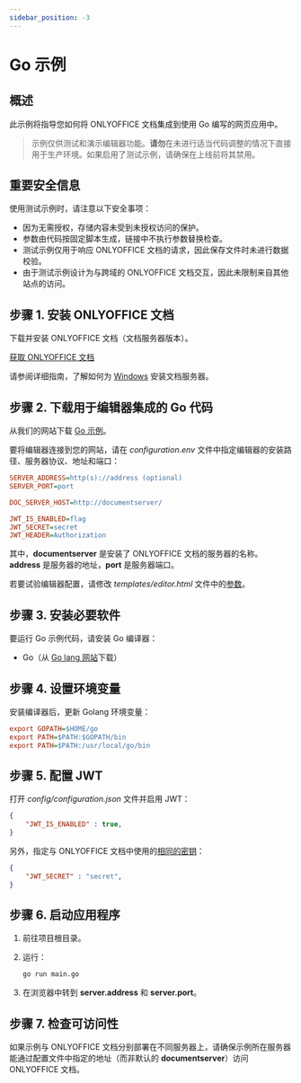```yaml
---
sidebar_position: -3
---
```


# Go 示例

## 概述​

此示例将指导您如何将 ONLYOFFICE 文档集成到使用 Go 编写的网页应用中。

> 示例仅供测试和演示编辑器功能。**请勿**在未进行适当代码调整的情况下直接用于生产环境。如果启用了测试示例，请确保在上线前将其禁用。

## 重要安全信息​

使用测试示例时，请注意以下安全事项：

- 因为无需授权，存储内容未受到未授权访问的保护。  
- 参数由代码按固定脚本生成，链接中不执行参数替换检查。  
- 测试示例仅用于响应 ONLYOFFICE 文档的请求，因此保存文件时未进行数据校验。  
- 由于测试示例设计为与跨域的 ONLYOFFICE 文档交互，因此未限制来自其他站点的访问。

## 步骤 1. 安装 ONLYOFFICE 文档

下载并安装 ONLYOFFICE 文档（文档服务器版本）。

[获取 ONLYOFFICE 文档](https://www.onlyoffice.com/zh/download-docs.aspx?from=api#docs-developer)

请参阅详细指南，了解如何为 [Windows](https://helpcenter.onlyoffice.com/installation/docs-developer-install-windows.aspx) 安装文档服务器。

## 步骤 2. 下载用于编辑器集成的 Go 代码​

从我们的网站下载 [Go 示例](https://api.onlyoffice.com/editors/demopreview)。

要将编辑器连接到您的网站，请在 *configuration.env* 文件中指定编辑器的安装路径、服务器协议、地址和端口：

``` ini
SERVER_ADDRESS=http(s)://address (optional)
SERVER_PORT=port

DOC_SERVER_HOST=http://documentserver/

JWT_IS_ENABLED=flag
JWT_SECRET=secret
JWT_HEADER=Authorization
```

其中，**documentserver** 是安装了 ONLYOFFICE 文档的服务器的名称。
**address** 是服务器的地址，**port** 是服务器端口。

若要试验编辑器配置，请修改 *templates/editor.html* 文件中的[参数](https://api.onlyoffice.com/editors/advanced)。

## 步骤 3. 安装必要软件​
要运行 Go 示例代码，请安装 Go 编译器：

* Go（从 [Go lang 网站](https://golang.org/)下载）

## 步骤 4. 设置环境变量​

安装编译器后，更新 Golang 环境变量：

``` ini
export GOPATH=$HOME/go
export PATH=$PATH:$GOPATH/bin
export PATH=$PATH:/usr/local/go/bin
```

## 步骤 5. 配置 JWT​

打开 *config/configuration.json* 文件并启用 JWT：

``` json
{
    "JWT_IS_ENABLED" : true,
}
```

另外，指定与 ONLYOFFICE 文档中使用的[相同的密钥](https://helpcenter.onlyoffice.com/installation/docs-configure-jwt.aspx)：

``` json
{
    "JWT_SECRET" : "secret",
}
```

## 步骤 6. 启动应用程序​

1. 前往项目根目录。
2. 运行：

    ``` sh 
    go run main.go
    ```

3. 在浏览器中转到 **server.address** 和 **server.port**。

## 步骤 7. 检查可访问性

如果示例与 ONLYOFFICE 文档分别部署在不同服务器上，请确保示例所在服务器能通过配置文件中指定的地址（而非默认的 **documentserver**）访问 ONLYOFFICE 文档。
